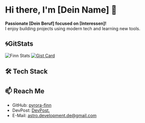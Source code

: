 # Hi there, I'm [Dein Name] 👋

**Passionate [Dein Beruf] focused on [Interessen]!**  
I enjoy building projects using modern tech and learning new tools.

## 🌀GitStats
![Finn Stats](https://github-readme-stats.vercel.app/api?username=anuraghazra&show_icons=true&theme=holi)
[![Gist Card](https://github-readme-stats.vercel.app/api/gist?id=bbfce31e0217a3689c8d961a356cb10d)](https://gist.github.com/Yizack/bbfce31e0217a3689c8d961a356cb10d/)


## 🛠️ Tech Stack


## 📫 Reach Me
- GitHub: [pyrora-finn](https://github.com/pyrora-finn)
- DevPost: [DevPost.](https://devpost.com/pyrora-finn?ref_content=user-portfolio&ref_feature=portfolio&ref_medium=global-nav)
- E-Mail: [astro.development.de@gmail.com](astro.development.de@gmail.com)
